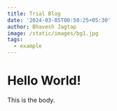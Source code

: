 ```yaml
---
title: Trial Blog
date: '2024-03-05T00:50:25+05:30'
author: Bhavesh Jagtap
image: /static/images/bg1.jpg
tags:
  - example
---
```

# Hello World!

This is the body.
